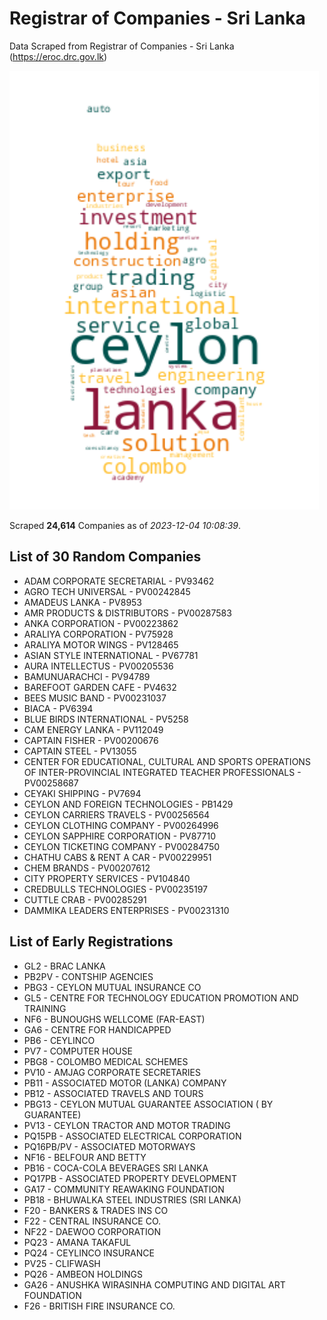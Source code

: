 # Registrar of Companies - Sri Lanka

Data Scraped from Registrar of Companies - Sri Lanka (https://eroc.drc.gov.lk)

![word-cloud](data/word_cloud.png)

Scraped **24,614** Companies as of *2023-12-04 10:08:39*.

## List of 30 Random Companies

* ADAM CORPORATE SECRETARIAL - PV93462
* AGRO TECH UNIVERSAL - PV00242845
* AMADEUS LANKA - PV8953
* AMR PRODUCTS & DISTRIBUTORS - PV00287583
* ANKA CORPORATION - PV00223862
* ARALIYA CORPORATION - PV75928
* ARALIYA MOTOR WINGS - PV128465
* ASIAN STYLE INTERNATIONAL - PV67781
* AURA INTELLECTUS - PV00205536
* BAMUNUARACHCI - PV94789
* BAREFOOT GARDEN CAFE - PV4632
* BEES MUSIC BAND - PV00231037
* BIACA - PV6394
* BLUE BIRDS INTERNATIONAL - PV5258
* CAM ENERGY LANKA - PV112049
* CAPTAIN FISHER - PV00200676
* CAPTAIN STEEL - PV13055
* CENTER FOR EDUCATIONAL, CULTURAL AND SPORTS OPERATIONS OF INTER-PROVINCIAL INTEGRATED TEACHER PROFESSIONALS - PV00258687
* CEYAKI SHIPPING - PV7694
* CEYLON AND FOREIGN TECHNOLOGIES - PB1429
* CEYLON CARRIERS TRAVELS - PV00256564
* CEYLON CLOTHING COMPANY - PV00264996
* CEYLON SAPPHIRE CORPORATION - PV87710
* CEYLON TICKETING COMPANY - PV00284750
* CHATHU CABS & RENT A CAR - PV00229951
* CHEM BRANDS - PV00207612
* CITY PROPERTY SERVICES - PV104840
* CREDBULLS TECHNOLOGIES - PV00235197
* CUTTLE CRAB - PV00285291
* DAMMIKA LEADERS ENTERPRISES - PV00231310

## List of Early Registrations

* GL2 - BRAC LANKA 
* PB2PV - CONTSHIP AGENCIES 
* PBG3 - CEYLON MUTUAL INSURANCE CO 
* GL5 - CENTRE FOR TECHNOLOGY EDUCATION PROMOTION AND TRAINING 
* NF6 - BUNOUGHS WELLCOME (FAR-EAST) 
* GA6 - CENTRE FOR HANDICAPPED 
* PB6 - CEYLINCO 
* PV7 - COMPUTER HOUSE 
* PBG8 - COLOMBO MEDICAL SCHEMES 
* PV10 - AMJAG CORPORATE SECRETARIES 
* PB11 - ASSOCIATED MOTOR (LANKA) COMPANY 
* PB12 - ASSOCIATED TRAVELS AND TOURS 
* PBG13 - CEYLON MUTUAL GUARANTEE ASSOCIATION ( BY GUARANTEE) 
* PV13 - CEYLON TRACTOR AND MOTOR TRADING 
* PQ15PB - ASSOCIATED ELECTRICAL CORPORATION 
* PQ16PB/PV - ASSOCIATED MOTORWAYS 
* NF16 - BELFOUR AND BETTY 
* PB16 - COCA-COLA BEVERAGES SRI LANKA 
* PQ17PB - ASSOCIATED PROPERTY DEVELOPMENT 
* GA17 - COMMUNITY REAWAKING FOUNDATION 
* PB18 - BHUWALKA STEEL INDUSTRIES (SRI LANKA) 
* F20 - BANKERS & TRADES INS CO 
* F22 - CENTRAL INSURANCE CO. 
* NF22 - DAEWOO CORPORATION 
* PQ23 - AMANA TAKAFUL 
* PQ24 - CEYLINCO INSURANCE 
* PV25 - CLIFWASH 
* PQ26 - AMBEON HOLDINGS 
* GA26 - ANUSHKA WIRASINHA COMPUTING AND DIGITAL ART FOUNDATION 
* F26 - BRITISH FIRE INSURANCE CO. 